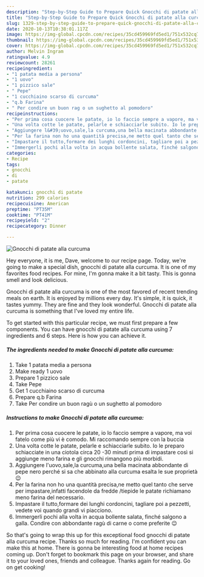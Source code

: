 ```yaml
---
description: "Step-by-Step Guide to Prepare Quick Gnocchi di patate alla curcuma"
title: "Step-by-Step Guide to Prepare Quick Gnocchi di patate alla curcuma"
slug: 1329-step-by-step-guide-to-prepare-quick-gnocchi-di-patate-alla-curcuma
date: 2020-10-13T10:38:01.117Z
image: https://img-global.cpcdn.com/recipes/35cd459969fd5ed1/751x532cq70/gnocchi-di-patate-alla-curcuma-recipe-main-photo.jpg
thumbnail: https://img-global.cpcdn.com/recipes/35cd459969fd5ed1/751x532cq70/gnocchi-di-patate-alla-curcuma-recipe-main-photo.jpg
cover: https://img-global.cpcdn.com/recipes/35cd459969fd5ed1/751x532cq70/gnocchi-di-patate-alla-curcuma-recipe-main-photo.jpg
author: Melvin Ingram
ratingvalue: 4.9
reviewcount: 28261
recipeingredient:
- "1 patata media a persona"
- "1 uovo"
- "1 pizzico sale"
- " Pepe"
- "1 cucchiaino scarso di curcuma"
- "q.b Farina"
- " Per condire un buon rag o un sughetto al pomodoro"
recipeinstructions:
- "Per prima cosa cuocere le patate, io lo faccio sempre a vapore, ma voi fatelo come più vi è comodo. Mi raccomando sempre con la buccia"
- "Una volta cotte le patate, pelarle e schiacciarle subito. Io le preparo schiacciate in una ciotola circa 20 -30 minuti prima di impastare così si aggiunge meno farina e gli gnocchi rimangono più morbidi."
- "Aggiungere l&#39;uovo,sale,la curcuma,una bella macinata abbondante di pepe nero perché si sa che abbinato alla curcuma esalta le sue proprietà 😉"
- "Per la farina non ho una quantità precisa,ne metto quel tanto che serve per impastare,infatti facendole da fredde /tiepide le patate richiamano meno farina del necessario."
- "Impastare il tutto,formare dei lunghi cordoncini, tagliare poi a pezzetti, vedete voi quando grandi vi piacciono."
- "Immergerli pochi alla volta in acqua bollente salata, finché salgono a galla. Condire con abbondante ragù di carne o come preferite 😉"
categories:
- Recipe
tags:
- gnocchi
- di
- patate

katakunci: gnocchi di patate 
nutrition: 299 calories
recipecuisine: American
preptime: "PT35M"
cooktime: "PT41M"
recipeyield: "2"
recipecategory: Dinner

---
```



![Gnocchi di patate alla curcuma](https://img-global.cpcdn.com/recipes/35cd459969fd5ed1/751x532cq70/gnocchi-di-patate-alla-curcuma-recipe-main-photo.jpg)

Hey everyone, it is me, Dave, welcome to our recipe page. Today, we're going to make a special dish, gnocchi di patate alla curcuma. It is one of my favorites food recipes. For mine, I'm gonna make it a bit tasty. This is gonna smell and look delicious.



Gnocchi di patate alla curcuma is one of the most favored of recent trending meals on earth. It is enjoyed by millions every day. It's simple, it is quick, it tastes yummy. They are fine and they look wonderful. Gnocchi di patate alla curcuma is something that I've loved my entire life.


To get started with this particular recipe, we must first prepare a few components. You can have gnocchi di patate alla curcuma using 7 ingredients and 6 steps. Here is how you can achieve it.

<!--inarticleads1-->

##### The ingredients needed to make Gnocchi di patate alla curcuma:

1. Take 1 patata media a persona
1. Make ready 1 uovo
1. Prepare 1 pizzico sale
1. Take  Pepe
1. Get 1 cucchiaino scarso di curcuma
1. Prepare q.b Farina
1. Take  Per condire un buon ragù o un sughetto al pomodoro




<!--inarticleads2-->

##### Instructions to make Gnocchi di patate alla curcuma:

1. Per prima cosa cuocere le patate, io lo faccio sempre a vapore, ma voi fatelo come più vi è comodo. Mi raccomando sempre con la buccia
1. Una volta cotte le patate, pelarle e schiacciarle subito. Io le preparo schiacciate in una ciotola circa 20 -30 minuti prima di impastare così si aggiunge meno farina e gli gnocchi rimangono più morbidi.
1. Aggiungere l&#39;uovo,sale,la curcuma,una bella macinata abbondante di pepe nero perché si sa che abbinato alla curcuma esalta le sue proprietà 😉
1. Per la farina non ho una quantità precisa,ne metto quel tanto che serve per impastare,infatti facendole da fredde /tiepide le patate richiamano meno farina del necessario.
1. Impastare il tutto,formare dei lunghi cordoncini, tagliare poi a pezzetti, vedete voi quando grandi vi piacciono.
1. Immergerli pochi alla volta in acqua bollente salata, finché salgono a galla. Condire con abbondante ragù di carne o come preferite 😉




So that's going to wrap this up for this exceptional food gnocchi di patate alla curcuma recipe. Thanks so much for reading. I'm confident you can make this at home. There is gonna be interesting food at home recipes coming up. Don't forget to bookmark this page on your browser, and share it to your loved ones, friends and colleague. Thanks again for reading. Go on get cooking!
